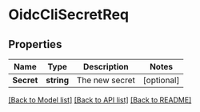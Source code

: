 # OidcCliSecretReq

## Properties

Name | Type | Description | Notes
------------ | ------------- | ------------- | -------------
**Secret** | **string** | The new secret | [optional] 

[[Back to Model list]](../README.md#documentation-for-models) [[Back to API list]](../README.md#documentation-for-api-endpoints) [[Back to README]](../README.md)


